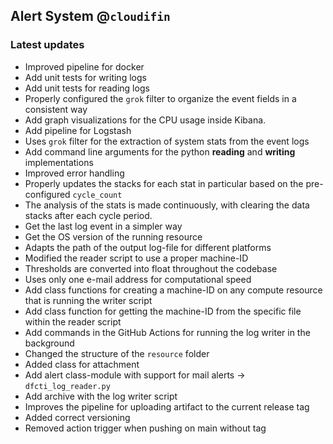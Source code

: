 ## Alert System @`cloudifin`

### Latest updates 

* Improved pipeline for docker
* Add unit tests for writing logs
* Add unit tests for reading logs
* Properly configured the `grok` filter to organize the event fields in a consistent way
* Add graph visualizations for the CPU usage inside Kibana.
* Add pipeline for Logstash
* Uses `grok` filter for the extraction of system stats from the event logs
* Add command line arguments for the python **reading** and **writing** implementations
* Improved error handling
* Properly updates the stacks for each stat in particular based on the pre-configured `cycle_count`
* The analysis of the stats is made continuously, with clearing the data stacks after each cycle period.
* Get the last log event in a simpler way
* Get the OS version of the running resource
* Adapts the path of the output log-file for different platforms
* Modified the reader script to use a proper machine-ID
* Thresholds are converted into float throughout the codebase
* Uses only one e-mail address for computational speed
* Add class functions for creating a machine-ID on any compute resource that is running the writer script
* Add class function for getting the machine-ID from the specific file within the reader script
* Add commands in the GitHub Actions for running the log writer in the background
* Changed the structure of the `resource` folder
* Added class for attachment
* Add alert class-module with support for mail alerts -> `dfcti_log_reader.py`
* Add archive with the log writer script
* Improves the pipeline for uploading artifact to the current release tag
* Added correct versioning
* Removed action trigger when pushing on main without tag
